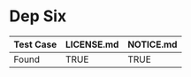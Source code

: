 # Dep Six

| Test Case | LICENSE.md | NOTICE.md |
| --------- | ---------- | --------- |
| Found     | TRUE       | TRUE      |
